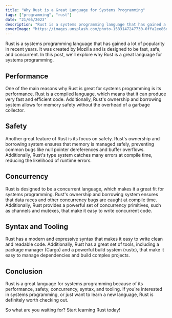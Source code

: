 ```yaml
---
title: "Why Rust is a Great Language for Systems Programming"
tags: ["programming", "rust"]
date: "21/05/2023"
description: "Rust is a systems programming language that has gained a lot popularity in recent years. Now is the time for it to take over the world"
coverImage: "https://images.unsplash.com/photo-1583147247730-0ffa2ee86d72?ixlib=rb-4.0.3&ixid=M3wxMjA3fDB8MHxzZWFyY2h8NHx8cnVzdHxlbnwwfHwwfHx8MA%3D%3D&auto=format&fit=crop&w=800&q=60"
---
```


Rust is a systems programming language that has gained a lot of popularity in
recent years. It was created by Mozilla and is designed to be fast, safe, and
concurrent. In this post, we'll explore why Rust is a great language for systems
programming.

## Performance

One of the main reasons why Rust is great for systems programming is its
performance. Rust is a compiled language, which means that it can produce very
fast and efficient code. Additionally, Rust's ownership and borrowing system
allows for memory safety without the overhead of a garbage collector.

## Safety

Another great feature of Rust is its focus on safety. Rust's ownership and
borrowing system ensures that memory is managed safely, preventing common bugs
like null pointer dereferences and buffer overflows. Additionally, Rust's type
system catches many errors at compile time, reducing the likelihood of runtime
errors.

## Concurrency

Rust is designed to be a concurrent language, which makes it a great fit for
systems programming. Rust's ownership and borrowing system ensures that data
races and other concurrency bugs are caught at compile time. Additionally, Rust
provides a powerful set of concurrency primitives, such as channels and mutexes,
that make it easy to write concurrent code.

## Syntax and Tooling

Rust has a modern and expressive syntax that makes it easy to write clean and
readable code. Additionally, Rust has a great set of tools, including a package
manager (Cargo) and a powerful build system (rustc), that make it easy to manage
dependencies and build complex projects.

## Conclusion

Rust is a great language for systems programming because of its performance,
safety, concurrency, syntax, and tooling. If you're interested in systems
programming, or just want to learn a new language, Rust is definitely worth
checking out.

So what are you waiting for? Start learning Rust today!
